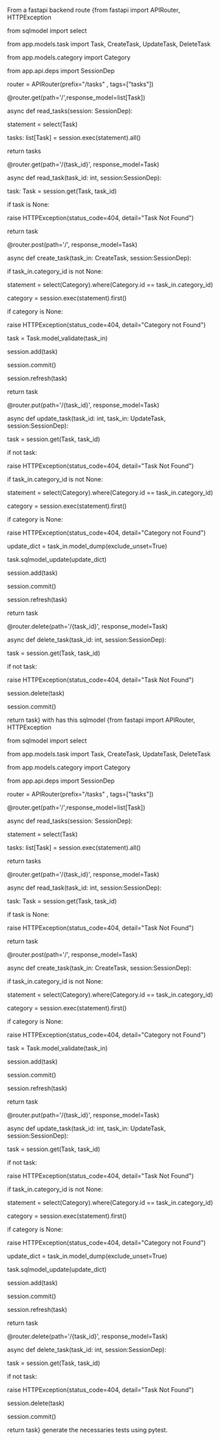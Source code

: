 From a fastapi backend route {from fastapi import APIRouter, HTTPException

from sqlmodel import select

from app.models.task import Task, CreateTask, UpdateTask, DeleteTask

from app.models.category import Category

from app.api.deps import SessionDep

  

router = APIRouter(prefix="/tasks" , tags=["tasks"])

  
  
  

@router.get(path='/',response_model=list[Task])

async def read_tasks(session: SessionDep):

statement = select(Task)

tasks: list[Task] = session.exec(statement).all()

return tasks

  
  

@router.get(path='/{task_id}', response_model=Task)

async def read_task(task_id: int, session:SessionDep):

task: Task = session.get(Task, task_id)

  

if task is None:

raise HTTPException(status_code=404, detail="Task Not Found")

  

return task

  

@router.post(path='/', response_model=Task)

async def create_task(task_in: CreateTask, session:SessionDep):

if task_in.category_id is not None:

statement = select(Category).where(Category.id == task_in.category_id)

category = session.exec(statement).first()

if category is None:

raise HTTPException(status_code=404, detail="Category not Found")

  
  

task = Task.model_validate(task_in)

  

session.add(task)

session.commit()

session.refresh(task)

return task

  

@router.put(path='/{task_id}', response_model=Task)

async def update_task(task_id: int, task_in: UpdateTask, session:SessionDep):

task = session.get(Task, task_id)

if not task:

raise HTTPException(status_code=404, detail="Task Not Found")

if task_in.category_id is not None:

statement = select(Category).where(Category.id == task_in.category_id)

category = session.exec(statement).first()

if category is None:

raise HTTPException(status_code=404, detail="Category not Found")

  

update_dict = task_in.model_dump(exclude_unset=True)

task.sqlmodel_update(update_dict)

  

session.add(task)

session.commit()

session.refresh(task)

return task

  

@router.delete(path='/{task_id}', response_model=Task)

async def delete_task(task_id: int, session:SessionDep):

task = session.get(Task, task_id)

if not task:

raise HTTPException(status_code=404, detail="Task Not Found")

session.delete(task)

session.commit()

  
  

return task} with has this sqlmodel {from fastapi import APIRouter, HTTPException

from sqlmodel import select

from app.models.task import Task, CreateTask, UpdateTask, DeleteTask

from app.models.category import Category

from app.api.deps import SessionDep

  

router = APIRouter(prefix="/tasks" , tags=["tasks"])

  
  
  

@router.get(path='/',response_model=list[Task])

async def read_tasks(session: SessionDep):

statement = select(Task)

tasks: list[Task] = session.exec(statement).all()

return tasks

  
  

@router.get(path='/{task_id}', response_model=Task)

async def read_task(task_id: int, session:SessionDep):

task: Task = session.get(Task, task_id)

  

if task is None:

raise HTTPException(status_code=404, detail="Task Not Found")

  

return task

  

@router.post(path='/', response_model=Task)

async def create_task(task_in: CreateTask, session:SessionDep):

if task_in.category_id is not None:

statement = select(Category).where(Category.id == task_in.category_id)

category = session.exec(statement).first()

if category is None:

raise HTTPException(status_code=404, detail="Category not Found")

  
  

task = Task.model_validate(task_in)

  

session.add(task)

session.commit()

session.refresh(task)

return task

  

@router.put(path='/{task_id}', response_model=Task)

async def update_task(task_id: int, task_in: UpdateTask, session:SessionDep):

task = session.get(Task, task_id)

if not task:

raise HTTPException(status_code=404, detail="Task Not Found")

if task_in.category_id is not None:

statement = select(Category).where(Category.id == task_in.category_id)

category = session.exec(statement).first()

if category is None:

raise HTTPException(status_code=404, detail="Category not Found")

  

update_dict = task_in.model_dump(exclude_unset=True)

task.sqlmodel_update(update_dict)

  

session.add(task)

session.commit()

session.refresh(task)

return task

  

@router.delete(path='/{task_id}', response_model=Task)

async def delete_task(task_id: int, session:SessionDep):

task = session.get(Task, task_id)

if not task:

raise HTTPException(status_code=404, detail="Task Not Found")

session.delete(task)

session.commit()

  
  

return task} generate the necessaries tests using pytest.